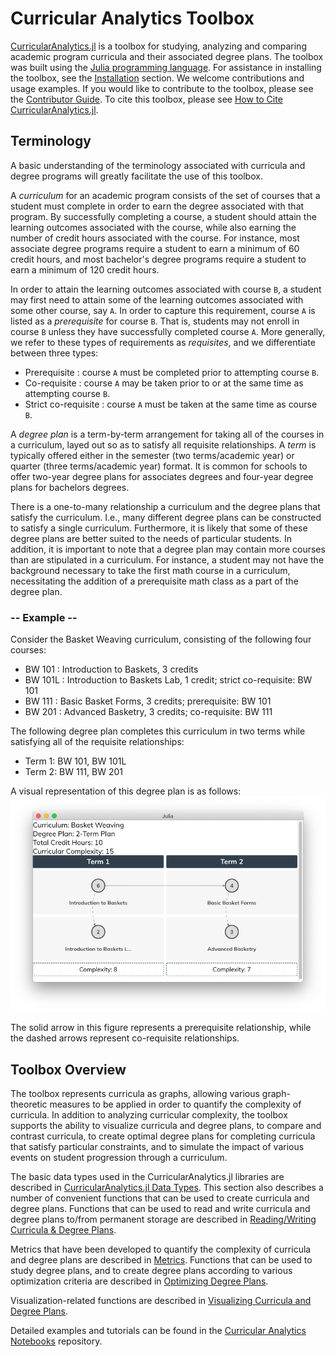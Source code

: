 # Curricular Analytics Toolbox

[CurricularAnalytics.jl](https://github.com/heileman/CurricularAnalytics.jl) is a toolbox for studying, analyzing and comparing academic program curricula and their associated degree plans. The toolbox was built using the [Julia programming language](http://julialang.org). For assistance in installing the toolbox, see the [Installation](@ref) section. We welcome contributions and usage examples. If you would like to contribute to the toolbox, please see the [Contributor Guide](@ref). To cite this toolbox, please see [How to Cite CurricularAnalytics.jl](@ref).

## Terminology

A basic understanding of the terminology associated with curricula and degree programs will greatly facilitate the use of this toolbox.

A *curriculum* for an academic program consists of the set of courses that a student must complete in order to earn the degree associated with that program. By successfully completing a course, a student should attain the learning outcomes associated with the course, while also earning the number of credit hours associated with the course. For instance, most associate degree programs require a student to earn a minimum of 60 credit hours, and most bachelor's degree programs require a student to earn a minimum of 120 credit hours.

In order to attain the learning outcomes associated with course ``B``, a student may first need to attain some of the learning outcomes associated with some other course, say ``A``. In order to capture this requirement, course ``A`` is listed as a *prerequisite* for course ``B``. That is, students may not enroll in course ``B`` unless they have successfully completed course ``A``.  More generally, we refer to these types of requirements as *requisites*, and we differentiate between three types:

- Prerequisite : course ``A`` must be completed prior to attempting course ``B``.
- Co-requisite : course ``A`` may be taken prior to or at the same time as attempting course ``B``.
- Strict co-requisite : course ``A`` must be taken at the same time as course ``B``.

A *degree plan* is a term-by-term arrangement for taking all of the courses in a curriculum, layed out so as to satisfy all requisite relationships. A *term* is typically offered either in the semester (two terms/academic year) or quarter (three terms/academic year) format. It is common for schools to offer two-year degree plans for associates degrees and four-year degree plans for bachelors degrees.

There is a one-to-many relationship a curriculum and the degree plans that satisfy the curriculum. I.e., many different degree plans can be constructed to satisfy a single curriculum. Furthermore, it is likely that some of these degree plans are better suited to the needs of particular students. In addition, it is important to note that a degree plan may contain more courses than are stipulated in a curriculum. For instance, a student may not have the background necessary to take the first math course in a curriculum, necessitating the addition of a prerequisite math class as a part of the degree plan.

### -- Example --

Consider the Basket Weaving curriculum, consisting of the following four courses:

- BW 101 : Introduction to Baskets, 3 credits
- BW 101L : Introduction to Baskets Lab, 1 credit; strict co-requisite: BW 101
- BW 111 : Basic Basket Forms, 3 credits; prerequisite: BW 101
- BW 201 : Advanced Basketry, 3 credits; co-requisite: BW 111

The following degree plan completes this curriculum in two terms while satisfying all of the requisite relationships:

- Term 1: BW 101, BW 101L
- Term 2: BW 111, BW 201

A visual representation of this degree plan is as follows:
![Basket Weaving degree plan](./BW-plan.png)

The solid arrow in this figure represents a prerequisite relationship, while the dashed arrows represent co-requisite relationships.

## Toolbox Overview

The toolbox represents curricula as graphs, allowing various graph-theoretic measures to be applied in order to quantify the complexity of curricula. In addition to analyzing curricular complexity, the toolbox supports the ability to visualize curricula and degree plans, to compare and contrast curricula, to create optimal degree plans for completing curricula that satisfy particular constraints, and to simulate the impact of various events on student progression through a curriculum.

The basic data types used in the CurricularAnalytics.jl libraries are described in [CurricularAnalytics.jl Data Types](@ref). This section also describes a number of convenient functions that can be used to create curricula and degree plans. Functions that can be used to read and write curricula and degree plans to/from permanent storage are described in [Reading/Writing Curricula & Degree Plans](@ref).

Metrics that have been developed to quantify the complexity of curricula and degree plans are described in [Metrics](@ref). Functions that can be used to study degree plans, and to create degree plans according to various optimization criteria are described in [Optimizing Degree Plans](@ref).

Visualization-related functions are described in [Visualizing Curricula and Degree Plans](@ref).

Detailed examples and tutorials can be found in the [Curricular Analytics Notebooks](https://github.com/heileman/CA-Notebooks) repository.
